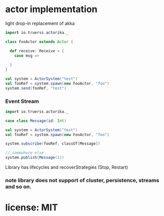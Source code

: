 # actor implementation 

light drop-in replacement of akka

```scala
import io.truerss.actorika._ 

class FooActor extends Actor {

  def receive: Receive = {
    case msg => 
                
  }
}

val system = ActorSystem("test")
val fooRef = system.spawn(new FooActor, "foo")
system.send(fooRef, "test")


```

### Event Stream 

```scala
import io.truerss.actorika._ 

case class Message(id: Int)

val system = ActorSystem("test")
val fooRef = system.spawn(new FooActor, "foo")

system.subscribe(fooRef, classOf[Message])

// somewhere else
system.publish(Message(1))
```


Library has lifecycles and recoverStrategies (Stop, Restart)

### note library does not support of cluster, persistence, streams and so on. 

# license: MIT 

